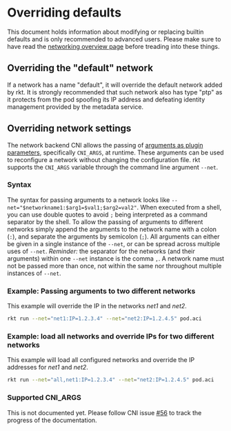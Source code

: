 # Overriding defaults

This document holds information about modifying or replacing builtin defaults and is only recommended to advanced users.
Please make sure to have read the [networking overview page][overview] before treading into these things.

## Overriding the "default" network

If a network has a name "default", it will override the default network added by rkt.
It is strongly recommended that such network also has type "ptp" as it protects from the pod spoofing its IP address and defeating identity management provided by the metadata service.

## Overriding network settings

The network backend CNI allows the passing of [arguments as plugin parameters][cni-plugin-parameters], specifically `CNI_ARGS`, at runtime.
These arguments can be used to reconfigure a network without changing the configuration file.
rkt supports the `CNI_ARGS` variable through the command line argument `--net`.

### Syntax

The syntax for passing arguments to a network looks like `--net="$networkname1:$arg1=$val1;$arg2=val2"`.
When executed from a shell, you can use double quotes to avoid `;` being interpreted as a command separator by the shell.
To allow the passing of arguments to different networks simply append the arguments to the network name with a colon (`:`), and separate the arguments by semicolon (`;`).
All arguments can either be given in a single instance of the `--net`, or can be spread across multiple uses of `--net`.
*Reminder:* the separator for the networks (and their arguments) within one `--net` instance is the comma `,`.
A network name must not be passed more than once, not within the same nor throughout multiple instances of `--net`.

### Example: Passing arguments to two different networks

This example will override the IP in the networks _net1_ and _net2_.

```bash
rkt run --net="net1:IP=1.2.3.4" --net="net2:IP=1.2.4.5" pod.aci
```

### Example: load all networks and override IPs for two different networks

This example will load all configured networks and override the IP addresses for *net1* and *net2*.

```bash
rkt run --net="all,net1:IP=1.2.3.4" --net="net2:IP=1.2.4.5" pod.aci
```

### Supported CNI\_ARGS

This is not documented yet.
Please follow CNI issue [#56][cni-56] to track the progress of the documentation.


[cni-56]: https://github.com/containernetworking/cni/issues/56
[cni-plugin-parameters]: https://github.com/containernetworking/cni/blob/master/SPEC.md#parameters
[overview]: overview.md
